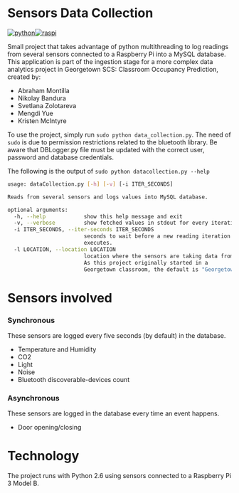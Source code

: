 # Sensors Data Collection
[![python](https://www.python.org/static/favicon.ico)](https://www.python.org/)[![raspi](https://ibin.co/3PuPQ0CHv4gy.png)](https://www.raspberrypi.org/)

Small project that takes advantage of python multithreading to log readings from several sensors connected to a Raspberry Pi into a MySQL database.
This application is part of the ingestion stage for a more complex data analytics project in Georgetown SCS: Classroom Occupancy Prediction, created by:
- Abraham Montilla
- Nikolay Bandura
- Svetlana Zolotareva
- Mengdi Yue
- Kristen McIntyre

To use the project, simply run `sudo python data_collection.py`. The need of `sudo` is due to permission restrictions related to the bluetooth library. Be aware that DBLogger.py file must be updated with the correct user, password and database credentials.

The following is the output of `sudo python datacollection.py --help`
```sh
usage: dataCollection.py [-h] [-v] [-i ITER_SECONDS]

Reads from several sensors and logs values into MySQL database.

optional arguments:
  -h, --help            show this help message and exit
  -v, --verbose         show fetched values in stdout for every iteration.
  -i ITER_SECONDS, --iter-seconds ITER_SECONDS
                        seconds to wait before a new reading iteration
                        executes.
  -l LOCATION, --location LOCATION
                        location where the sensors are taking data from.
                        As this project originally started in a
                        Georgetown classroom, the default is "Georgetown"
```

# Sensors involved
### Synchronous
These sensors are logged every five seconds (by default) in the database.
  - Temperature and Humidity
  - CO2
  - Light
  - Noise
  - Bluetooth discoverable-devices count
### Asynchronous
These sensors are logged in the database every time an event happens.
  - Door opening/closing

# Technology
The project runs with Python 2.6 using sensors connected to a Raspberry Pi 3 Model B.
